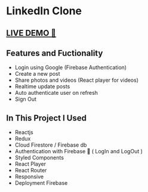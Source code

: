 # LinkedIn Clone


## <a href="https://linkedin-clone-1898e.web.app/" target="_blank">LIVE DEMO 🔴</a>

## Features and Fuctionality

- Login using Google (Firebase Authentication)
- Create a new post
- Share photos and videos (React player for videos)
- Realtime update posts
- Auto authenticate user on refresh
- Sign Out

## In This Project I Used

- Reactjs
- Redux
- Cloud Firestore / Firebase db
- Authentication with Firebase 🔑 ( LogIn and LogOut )
- Styled Components
- React Player
- React Router
- Responsive 
- Deployment Firebase 
